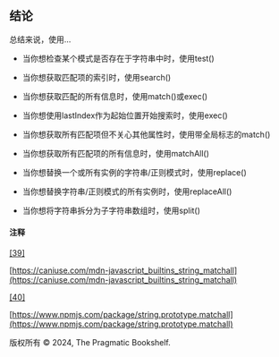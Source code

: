 ## 结论

总结来说，使用…

+   当你想检查某个模式是否存在于字符串中时，使用test()

+   当你想获取匹配项的索引时，使用search()

+   当你想获取匹配的所有信息时，使用match()或exec()

+   当你想使用lastIndex作为起始位置开始搜索时，使用exec()

+   当你想获取所有匹配项但不关心其他属性时，使用带全局标志的match()

+   当你想获取所有匹配项的所有信息时，使用matchAll()

+   当你想替换一个或所有实例的字符串/正则模式时，使用replace()

+   当你想替换字符串/正则模式的所有实例时，使用replaceAll()

+   当你想将字符串拆分为子字符串数组时，使用split()

#### 注释

[[39]](f_0093.xhtml#FNPTR-39)

[https://caniuse.com/mdn-javascript_builtins_string_matchall](https://caniuse.com/mdn-javascript_builtins_string_matchall)

[[40]](f_0093.xhtml#FNPTR-40)

[https://www.npmjs.com/package/string.prototype.matchall](https://www.npmjs.com/package/string.prototype.matchall)

版权所有 © 2024, The Pragmatic Bookshelf.
